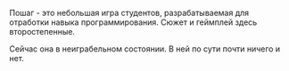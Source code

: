 Пошаг - это небольшая игра студентов, разрабатываемая для отработки навыка программирования. Сюжет и геймплей здесь второстепенные.

Сейчас она в неиграбельном состоянии. В ней по сути почти ничего и нет.
